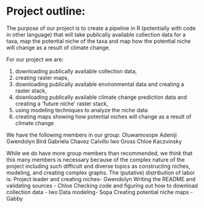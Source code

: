 # Project outline:

The purpose of our project is to create a pipeline in R (potentially with code in other language) that will take publically available collection data for a taxa, map the potential niche of the taxa and map how the potential niche will change as a result of climate change. 

For our project we are: 
1. downloading publically available collection data, 
2. creating raster maps, 
3. downloading publically available environmental data and creating a raster stack, 
4. downloading publically available climate change prediction data and creating a 'future niche' raster stack, 
5. using modeling techniques to analyze the niche data
6. creating maps showing how potential niches will change as a result of climate change

We have the following members in our group:
Oluwamosope Adeniji
Gwendolyn Bird
Gabriela Chavez Calvillo
Iwo Gross
Chloe Kaczvinsky

While we do have more group members than recommended, we think that this many members is necessary because of the complex nature of the project including such difficult and diverse topics as constructing niches, modeling, and creating complex graphs. The (putative) distribution of labor is:
Project leader and creating niches- Gwendolyn
Writing the README and validating sources - Chloe
Checking code and figuring out how to download collection data - Iwo
Data modeling- Sopa
Creating potential niche maps - Gabby
